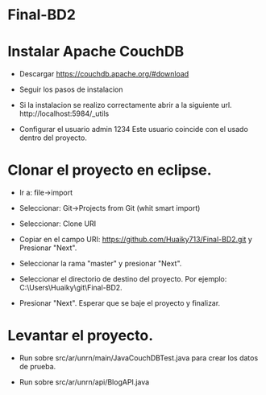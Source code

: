 # Final-BD2

# Instalar Apache CouchDB

- Descargar
	https://couchdb.apache.org/#download

- Seguir los pasos de instalacion

- Si la instalacion se realizo correctamente abrir a la siguiente url.
	http://localhost:5984/_utils

- Configurar el usuario
	admin
	1234
	Este usuario coincide con el usado dentro del proyecto.

# Clonar el proyecto en eclipse.

- Ir a: file->import

- Seleccionar: Git->Projects from Git (whit smart import)

- Seleccionar: Clone URI

- Copiar en el campo URI: https://github.com/Huaiky713/Final-BD2.git y Presionar "Next".

- Seleccionar la rama "master" y presionar "Next".

- Seleccionar el directorio de destino del proyecto. Por ejemplo: C:\Users\Huaiky\git\Final-BD2.

- Presionar "Next". Esperar que se baje el proyecto y finalizar.

# Levantar el proyecto.

- Run sobre src/ar/unrn/main/JavaCouchDBTest.java para crear los datos de prueba.

- Run sobre src/ar/unrn/api/BlogAPI.java
